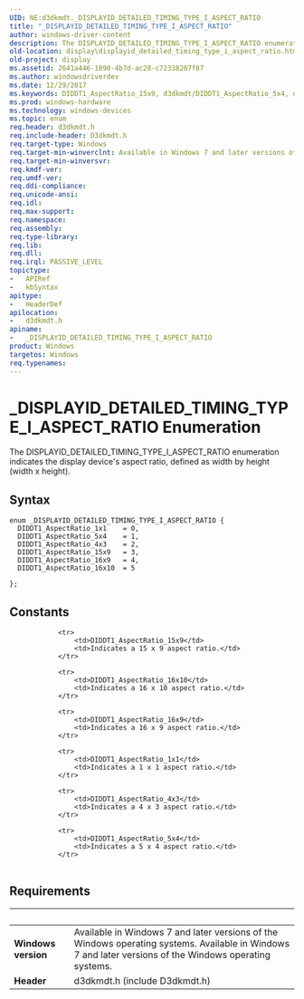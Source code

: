 ```yaml
---
UID: NE:d3dkmdt._DISPLAYID_DETAILED_TIMING_TYPE_I_ASPECT_RATIO
title: "_DISPLAYID_DETAILED_TIMING_TYPE_I_ASPECT_RATIO"
author: windows-driver-content
description: The DISPLAYID_DETAILED_TIMING_TYPE_I_ASPECT_RATIO enumeration indicates the display device's aspect ratio, defined as width by height (width x height).
old-location: display\displayid_detailed_timing_type_i_aspect_ratio.htm
old-project: display
ms.assetid: 2641a446-1890-4b7d-ac28-c72338207f87
ms.author: windowsdriverdev
ms.date: 12/29/2017
ms.keywords: DIDDT1_AspectRatio_15x9, d3dkmdt/DIDDT1_AspectRatio_5x4, d3dkmdt/DIDDT1_AspectRatio_16x10, DIDDT1_AspectRatio_1x1, _DISPLAYID_DETAILED_TIMING_TYPE_I_ASPECT_RATIO, _DISPLAYID_DETAILED_TIMING_TYPE_I_ASPECT_RATIO enumeration [Display Devices], DIDDT1_AspectRatio_5x4, DIDDT1_AspectRatio_4x3, d3dkmdt/DIDDT1_AspectRatio_15x9, DIDDT1_AspectRatio_16x9, d3dkmdt/DIDDT1_AspectRatio_1x1, d3dkmdt/DIDDT1_AspectRatio_16x9, d3dkmdt/DIDDT1_AspectRatio_4x3, DmEnums_234cb76b-4b56-4ae4-b2b4-2eaa56cef4a9.xml, display.displayid_detailed_timing_type_i_aspect_ratio, d3dkmdt/_DISPLAYID_DETAILED_TIMING_TYPE_I_ASPECT_RATIO, DIDDT1_AspectRatio_16x10
ms.prod: windows-hardware
ms.technology: windows-devices
ms.topic: enum
req.header: d3dkmdt.h
req.include-header: D3dkmdt.h
req.target-type: Windows
req.target-min-winverclnt: Available in Windows 7 and later versions of the Windows operating systems.
req.target-min-winversvr: 
req.kmdf-ver: 
req.umdf-ver: 
req.ddi-compliance: 
req.unicode-ansi: 
req.idl: 
req.max-support: 
req.namespace: 
req.assembly: 
req.type-library: 
req.lib: 
req.dll: 
req.irql: PASSIVE_LEVEL
topictype:
-	APIRef
-	kbSyntax
apitype:
-	HeaderDef
apilocation:
-	d3dkmdt.h
apiname:
-	_DISPLAYID_DETAILED_TIMING_TYPE_I_ASPECT_RATIO
product: Windows
targetos: Windows
req.typenames: 
---
```


# _DISPLAYID_DETAILED_TIMING_TYPE_I_ASPECT_RATIO Enumeration
The DISPLAYID_DETAILED_TIMING_TYPE_I_ASPECT_RATIO enumeration indicates the display device's aspect ratio, defined as width by height (width x height).

## Syntax
````
enum _DISPLAYID_DETAILED_TIMING_TYPE_I_ASPECT_RATIO {
  DIDDT1_AspectRatio_1x1    = 0, 
  DIDDT1_AspectRatio_5x4    = 1, 
  DIDDT1_AspectRatio_4x3    = 2, 
  DIDDT1_AspectRatio_15x9   = 3, 
  DIDDT1_AspectRatio_16x9   = 4, 
  DIDDT1_AspectRatio_16x10  = 5 

};
````

## Constants

<table>
            
                <tr>
                    <td>DIDDT1_AspectRatio_15x9</td>
                    <td>Indicates a 15 x 9 aspect ratio.</td>
                </tr>
            
                <tr>
                    <td>DIDDT1_AspectRatio_16x10</td>
                    <td>Indicates a 16 x 10 aspect ratio.</td>
                </tr>
            
                <tr>
                    <td>DIDDT1_AspectRatio_16x9</td>
                    <td>Indicates a 16 x 9 aspect ratio.</td>
                </tr>
            
                <tr>
                    <td>DIDDT1_AspectRatio_1x1</td>
                    <td>Indicates a 1 x 1 aspect ratio.</td>
                </tr>
            
                <tr>
                    <td>DIDDT1_AspectRatio_4x3</td>
                    <td>Indicates a 4 x 3 aspect ratio.</td>
                </tr>
            
                <tr>
                    <td>DIDDT1_AspectRatio_5x4</td>
                    <td>Indicates a 5 x 4 aspect ratio.</td>
                </tr>
</table>


## Requirements
| &nbsp; | &nbsp; |
| ---- |:---- |
| **Windows version** | Available in Windows 7 and later versions of the Windows operating systems. Available in Windows 7 and later versions of the Windows operating systems. |
| **Header** | d3dkmdt.h (include D3dkmdt.h) |